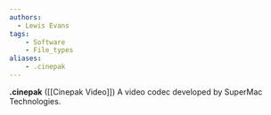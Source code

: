 ```yaml
---
authors:
  - Lewis Evans
tags:
    - Software
    - File_types
aliases:
    - .cinepak
---
```

**.cinepak** ([[Cinepak Video]]) A video codec developed by SuperMac Technologies.

